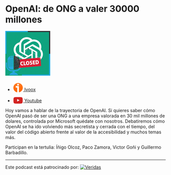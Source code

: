 # OpenAI: de ONG a valer 30000 millones

![](res/2024-07-16-08-22-53.png)

- [<img src="../../../res/ivoox-icon-256.webp" alt="ivoox_logo" width="32" style="position: relative; top: 5px;"> Ivoox](https://go.ivoox.com/rf/111043384)
- [<img src="../../../res/youtube-icon-256.png" alt="youtube_logo" width="32" style="position: relative; top: 10px;"> Youtube](https://youtu.be/BTPcBuGJ04A?si=gB0O8alsDYlrq4I2)

Hoy vamos a hablar de la trayectoria de OpenAI. Si quieres saber cómo OpenAI pasó de ser una ONG a una empresa valorada en 30 mil millones de dolares, controlada por Microsoft quédate con nosotros. Debatiremos cómo OpenAI se ha ido volviendo más secretista y cerrada con el tiempo, del valor del código abierto frente al valor de la accesibilidad y muchos temas más.

Participan en la tertulia: Íñigo Olcoz, Paco Zamora, Victor Goñi y Guillermo Barbadillo.

---

Este podcast está patrocinado por:  [<img src="https://veridas.com/wp-content/uploads/2021/08/VERIDAS-logo-azul-coral-rgb-592x131-1.png.webp" alt="Veridas" width="64" style="position: relative; top: 0px;">](https://veridas.com/)
